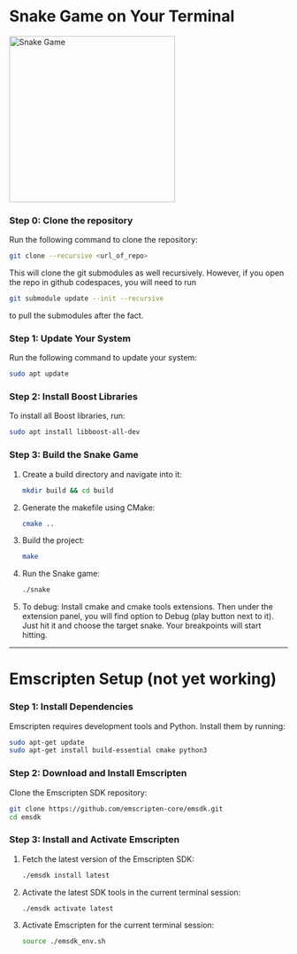 # Snake Game on Your Terminal

<img src="https://github.com/user-attachments/assets/5d5bdf64-8b3b-4655-9d23-f6232354f579" width="300" alt="Snake Game">

### Step 0: Clone the repository

Run the following command to clone the repository:

```bash
git clone --recursive <url_of_repo> 
```
This will clone the git submodules as well recursively.
However, if you open the repo in github codespaces, you will need to run
```bash
git submodule update --init --recursive
```
to pull the submodules after the fact.

### Step 1: Update Your System

Run the following command to update your system:

```bash
sudo apt update
```

### Step 2: Install Boost Libraries

To install all Boost libraries, run:

```bash
sudo apt install libboost-all-dev
```

### Step 3: Build the Snake Game

1. Create a build directory and navigate into it:

   ```bash
   mkdir build && cd build
   ```

2. Generate the makefile using CMake:

   ```bash
   cmake ..
   ```

3. Build the project:

   ```bash
   make
   ```

4. Run the Snake game:

   ```bash
   ./snake
   ```

5. To debug:
    Install cmake and cmake tools extensions. Then under the extension panel, you will find option to Debug (play button next to it). Just hit it and choose the target snake. Your breakpoints will start hitting.
---


# Emscripten Setup (not yet working)

### Step 1: Install Dependencies

Emscripten requires development tools and Python. Install them by running:

```bash
sudo apt-get update
sudo apt-get install build-essential cmake python3
```

### Step 2: Download and Install Emscripten

Clone the Emscripten SDK repository:

```bash
git clone https://github.com/emscripten-core/emsdk.git
cd emsdk
```

### Step 3: Install and Activate Emscripten

1. Fetch the latest version of the Emscripten SDK:

   ```bash
   ./emsdk install latest
   ```

2. Activate the latest SDK tools in the current terminal session:

   ```bash
   ./emsdk activate latest
   ```

3. Activate Emscripten for the current terminal session:

   ```bash
   source ./emsdk_env.sh
   ```
